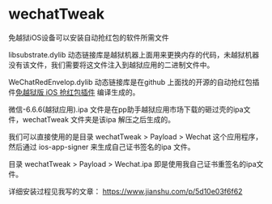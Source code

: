 # wechatTweak
免越狱iOS设备可以安装自动抢红包的软件所需文件

libsubstrate.dylib 动态链接库是越狱机器上面用来更换内存的代码，未越狱机器没有该文件，我们需要将这文件注入到越狱应用的二进制文件中。

WeChatRedEnvelop.dylib 动态链接库是在github 上面找的开源的自动抢红包插件[免越狱版 iOS 抢红包插件](http://www.swiftyper.com/2016/12/26/wechat-redenvelop-tweak-for-non-jailbroken-iphone/) 编译生成的。

微信-6.6.6(越狱应用).ipa 文件是在pp助手越狱应用市场下载的砸过壳的ipa文件，wechatTweak 文件夹是该ipa 解压之后生成的。

我们可以直接使用的是目录 wechatTweak > Payload > Wechat 这个应用程序，然后通过 ios-app-signer 来生成自己证书签名的ipa 文件。

目录 wechatTweak > Payload > Wechat.ipa 即是使用我自己证书重签名的ipa文件。

详细安装过程见我写的文章： https://www.jianshu.com/p/5d10e03f6f62


